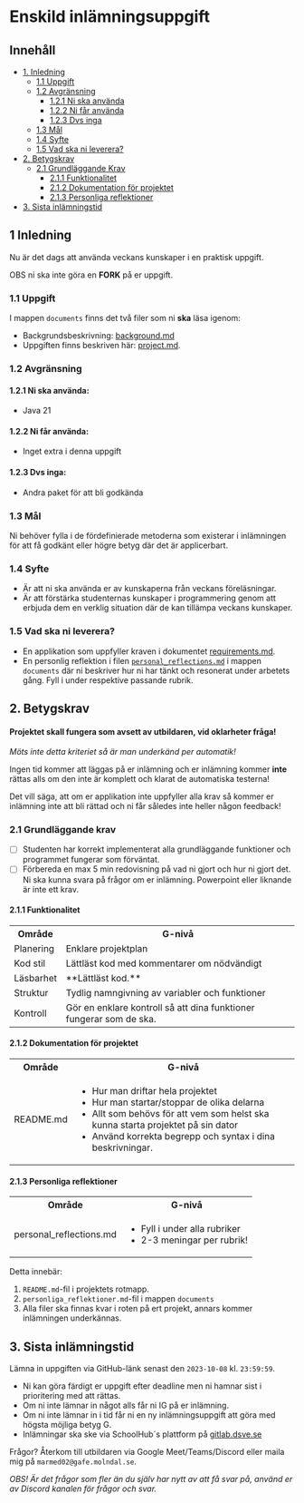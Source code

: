 # Enskild inlämningsuppgift

## Innehåll

- [1. Inledning](#1-inledning)
    - [1.1 Uppgift](#11-uppgift)
    - [1.2 Avgränsning](#12-avgränsning)
        - [1.2.1 Ni ska använda](#121-ni-ska-använda)
        - [1.2.2 Ni får använda](#122-ni-får-använda)
        - [1.2.3 Dvs inga](#123-dvs-inga)
    - [1.3 Mål](#13-mål)
    - [1.4 Syfte](#14-syfte)
    - [1.5 Vad ska ni leverera?](#15-vad-ska-ni-leverera)
- [2. Betygskrav](#2-betygskrav)
    - [2.1 Grundläggande Krav](#21-grundläggande-krav)
        - [2.1.1 Funktionalitet](#211-funktionalitet)
        - [2.1.2 Dokumentation för projektet](#212-dokumentation-för-projektet)
        - [2.1.3 Personliga reflektioner](#213-personliga-reflektioner)
- [3. Sista inlämningstid](#3-sista-inlämningstid)

## 1 Inledning

Nu är det dags att använda veckans kunskaper i en praktisk uppgift.

OBS ni ska inte göra en **FORK** på er uppgift.

### 1.1 Uppgift

I mappen `documents` finns det två filer som ni **ska** läsa igenom:

- Backgrundsbeskrivning: [background.md](documentation/background.md)
- Uppgiften finns beskriven här: [project.md](documentation/project.md).

### 1.2 Avgränsning

#### 1.2.1 Ni ska använda:

- Java 21

#### 1.2.2 Ni får använda:

- Inget extra i denna uppgift

#### 1.2.3 Dvs inga:

- Andra paket för att bli godkända

### 1.3 Mål

Ni behöver fylla i de fördefinierade metoderna som existerar i inlämningen för att få godkänt eller högre betyg där det
är applicerbart.

### 1.4 Syfte

- Är att ni ska använda er av kunskaperna från veckans föreläsningar.
- Är att förstärka studenternas kunskaper i programmering genom att erbjuda dem en verklig situation där
  de kan tillämpa veckans kunskaper.

### 1.5 Vad ska ni leverera?

- En applikation som uppfyller kraven i dokumentet [requirements.md](documentation/requirements.md).
- En personlig reflektion i filen [`personal_reflections.md`](documentation/personal_reflections.md) i
  mappen `documents` där ni beskriver hur ni har tänkt
  och resonerat under arbetets gång. Fyll i under respektive passande rubrik.

## 2. Betygskrav

#### Projektet skall fungera som avsett av utbildaren, vid oklarheter fråga!

_Möts inte detta kriteriet så är man underkänd per automatik!_

Ingen tid kommer att läggas på er inlämning och er inlämning kommer **inte** rättas alls om den inte är komplett och
klarat de automatiska testerna!

Det vill säga, att om er applikation inte uppfyller alla krav så kommer er inlämning inte att bli rättad och ni får
således inte heller någon feedback!

### 2.1 Grundläggande krav

- [ ] Studenten har korrekt implementerat alla grundläggande funktioner och programmet fungerar som förväntat.
- [ ] Förbereda en max 5 min redovisning på vad ni gjort och hur ni gjort det. Ni ska kunna svara på frågor om er
  inlämning. Powerpoint eller liknande är inte ett krav.

#### 2.1.1 Funktionalitet

<table>
	<tr>
		<th>Område</th>
		<th>G-nivå</th>
	</tr>
    <tr>
        <td>Planering</td>
        <td>Enklare projektplan</td>
    </tr>
    <tr>
        <td>Kod stil</td>
        <td>Lättläst kod med kommentarer om nödvändigt</td>
    </tr>
    <tr>
        <td>Läsbarhet</td>
        <td>**Lättläst kod.**</td>
    </tr>
    <tr>
        <td>Struktur</td>
        <td>Tydlig namngivning av variabler och funktioner</td>
    </tr>
    <tr>
        <td>Kontroll</td>
        <td>Gör en enklare kontroll så att dina funktioner fungerar som de ska.</td>
    </tr>
</table>

#### 2.1.2 Dokumentation för projektet

<table>
	<tr>
		<th>Område</th>
		<th>G-nivå</th>
	</tr>
    <tr>
        <td>README.md</td>
        <td>
            <ul>
                <li>Hur man driftar hela projektet</li>
                <li>Hur man startar/stoppar de olika delarna</li>
                <li>Allt som behövs för att vem som helst ska kunna starta projektet på sin dator</li>
                <li>Använd korrekta begrepp och syntax i dina beskrivningar.</li>
            </ul>
        </td>
    </tr>
</table>

#### 2.1.3 Personliga reflektioner

<table>
	<tr>
		<th>Område</th>
		<th>G-nivå</th>
	</tr>
    <tr>
        <td>personal_reflections.md</td>
        <td>
            <ul>
                <li>Fyll i under alla rubriker</li>
                <li>2-3 meningar per rubrik!</li>
            </ul>
        </td>
    </tr>
</table>

Detta innebär:

1. `README.md`-fil i projektets rotmapp.
2. `personliga_reflektioner.md`-fil i mappen `documents`
3. Alla filer ska finnas kvar i roten på ert projekt, annars kommer inlämningen underkännas.

## 3. Sista inlämningstid

Lämna in uppgiften via GitHub-länk senast den `2023-10-08` kl. `23:59:59`.

* Ni kan göra färdigt er uppgift efter deadline men ni hamnar sist i prioritering med att rättas.
* Om ni inte lämnar in något alls får ni IG på er inlämning.
* Om ni inte lämnar in i tid får ni en ny inlämningsuppgift att göra med högsta möjliga betyg G.
* Inlämningar ska ske via SchoolHub´s plattform på [gitlab.dsve.se](https://gitlab.dsve.se/)

Frågor? Återkom till utbildaren via Google Meet/Teams/Discord eller maila mig på `marmed02@gafe.molndal.se`.

_OBS! Är det frågor som fler än du själv har nytt av att få svar på, använd er av Discord kanalen för frågor och svar._
